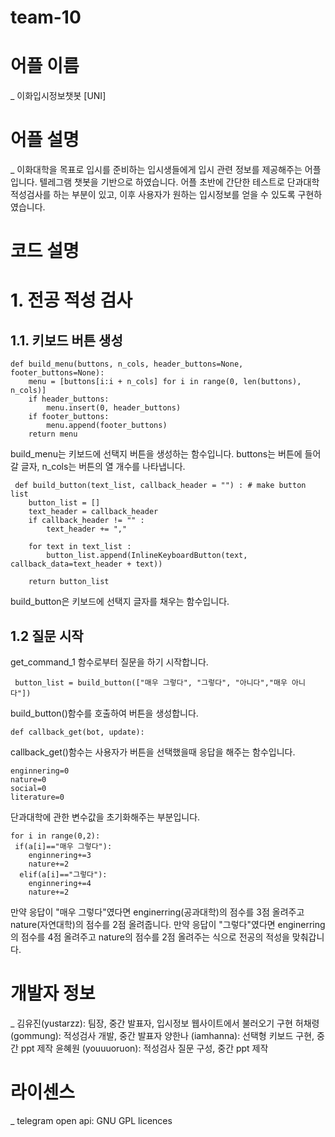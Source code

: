 # team-10

# 어플 이름 
_ 이화입시정보챗봇 [UNI]
# 어플 설명 
_ 이화대학을 목표로 입시를 준비하는 입시생들에게 입시 관련 정보를 제공해주는 어플입니다. 텔레그램 챗봇을 기반으로 하였습니다.
  어플 초반에 간단한 테스트로 단과대학 적성검사를 하는 부분이 있고, 이후 사용자가 원하는 입시정보를 얻을 수 있도록 구현하였습니다.
# 코드 설명
# 1. 전공 적성 검사
## 1.1. 키보드 버튼 생성
```
def build_menu(buttons, n_cols, header_buttons=None, footer_buttons=None):
    menu = [buttons[i:i + n_cols] for i in range(0, len(buttons), n_cols)]
    if header_buttons:
        menu.insert(0, header_buttons)
    if footer_buttons:
        menu.append(footer_buttons)
    return menu
```
build_menu는 키보드에 선택지 버튼을 생성하는 함수입니다. buttons는 버튼에 들어갈 글자, n_cols는 버튼의 열 개수를 나타냅니다.

```
 def build_button(text_list, callback_header = "") : # make button list
    button_list = []
    text_header = callback_header
    if callback_header != "" :
        text_header += ","

    for text in text_list :
        button_list.append(InlineKeyboardButton(text, callback_data=text_header + text))

    return button_list
``` 
build_button은 키보드에 선택지 글자를 채우는 함수입니다.

## 1.2 질문 시작
get_command_1 함수로부터 질문을 하기 시작합니다.

```
 button_list = build_button(["매우 그렇다", "그렇다", "아니다","매우 아니다"]) 
``` 
build_button()함수를 호출하여 버튼을 생성합니다.


```
def callback_get(bot, update):

```
callback_get()함수는 사용자가 버튼을 선택했을때 응답을 해주는 함수입니다.

```
enginnering=0
nature=0
social=0
literature=0
```
단과대학에 관한 변수값을 초기화해주는 부분입니다.

```
for i in range(0,2):
 if(a[i]=="매우 그렇다"):
    enginnering+=3
    nature+=2
  elif(a[i]=="그렇다"):
    enginnering+=4
    nature+=2
```
만약 응답이 "매우 그렇다"였다면 enginerring(공과대학)의 점수를 3점 올려주고 nature(자연대학)의 점수를 2점 올려줍니다.
만약 응답이 "그렇다"였다면 enginerring의 점수를 4점 올려주고 nature의 점수를 2점 올려주는 식으로 전공의 적성을 맞춰갑니다.


# 개발자 정보 
_ 김유진(yustarzz): 팀장, 중간 발표자, 입시정보 웹사이트에서 불러오기 구현
  허채령 (gommung): 적성검사 개발, 중간 발표자
  양한나 (iamhanna): 선택형 키보드 구현, 중간 ppt 제작
  윤혜원 (youuuoruon): 적성검사 질문 구성, 중간 ppt 제작

# 라이센스
_ telegram open api:  GNU GPL licences
